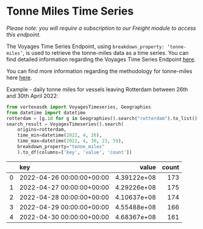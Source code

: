 # Tonne Miles Time Series

_Please note: you will require a subscription to our Freight module to access this endpoint._

The Voyages Time Series Endpoint, using `breakdown_property: ‘tonne-miles’`, is used to retrieve the tonne-miles data as a time series. You can find detailed information regarding the Voyages Time Series Endpoint [here](/endpoints/voyages_timeseries).

You can find more information regarding the methodology for tonne-miles here [here](https://docs.vortexa.com/reference/intro-freight-metrics).

Example - daily tonne miles for vessels leaving Rotterdam between 26th and 30th April 2022:

```python
from vortexasdk import VoyagesTimeseries, Geographies
from datetime import datetime
rotterdam = [g.id for g in Geographies().search("rotterdam").to_list() if "port" in g.layer]
search_result = VoyagesTimeseries().search(
    origins=rotterdam,
    time_min=datetime(2022, 4, 26),
    time_max=datetime(2022, 4, 30, 23, 59),
    breakdown_property="tonne_miles"
    ).to_df(columns=['key', 'value', 'count'])

```

|     | key                       |       value | count |
| --: | :------------------------ | ----------: | ----: |
|   0 | 2022-04-26 00:00:00+00:00 | 4.39122e+08 |   173 |
|   1 | 2022-04-27 00:00:00+00:00 | 4.29226e+08 |   175 |
|   2 | 2022-04-28 00:00:00+00:00 | 4.10637e+08 |   174 |
|   3 | 2022-04-29 00:00:00+00:00 | 4.55488e+08 |   166 |
|   4 | 2022-04-30 00:00:00+00:00 | 4.68367e+08 |   161 |

```

```
